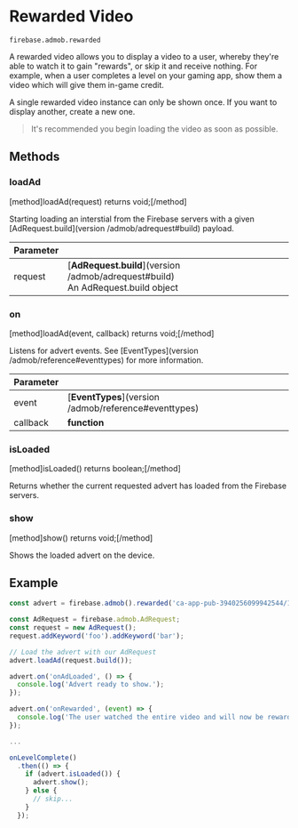 # Rewarded Video

```
firebase.admob.rewarded
```

A rewarded video allows you to display a video to a user, whereby they're able to watch it to gain "rewards", or skip it
and receive nothing. For example, when a user completes a level on your gaming app, show them a video which will give them in-game
credit.

A single rewarded video instance can only be shown once. If you want to display another, create a new one.

> It's recommended you begin loading the video as soon as possible.

## Methods

### loadAd
[method]loadAd(request) returns void;[/method]

Starting loading an interstial from the Firebase servers with a given [AdRequest.build](version /admob/adrequest#build) payload.

| Parameter |         |
| --------- | ------- |
| request   | [**AdRequest.build**](version /admob/adrequest#build) <br /> An AdRequest.build object |

### on
[method]loadAd(event, callback) returns void;[/method]

Listens for advert events. See [EventTypes](version /admob/reference#eventtypes) for more information.

| Parameter |         |
| --------- | ------- |
| event   | [**EventTypes**](version /admob/reference#eventtypes) | **RewardedVideoEventTypes**](version /admob/reference#rewardedvideoeventtypes) <br /> A single event type |
| callback   | **function** |

### isLoaded
[method]isLoaded() returns boolean;[/method]

Returns whether the current requested advert has loaded from the Firebase servers.

### show
[method]show() returns void;[/method]

Shows the loaded advert on the device.

## Example

```js
const advert = firebase.admob().rewarded('ca-app-pub-3940256099942544/1033173712');

const AdRequest = firebase.admob.AdRequest;
const request = new AdRequest();
request.addKeyword('foo').addKeyword('bar');

// Load the advert with our AdRequest
advert.loadAd(request.build());

advert.on('onAdLoaded', () => {
  console.log('Advert ready to show.');
});

advert.on('onRewarded', (event) => {
  console.log('The user watched the entire video and will now be rewarded!', event);
});

...

onLevelComplete()
  .then(() => {
    if (advert.isLoaded()) {
      advert.show();
    } else {
      // skip...
    }
  });
```
